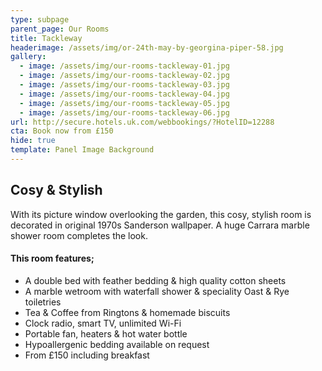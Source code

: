 ```yaml
---
type: subpage
parent_page: Our Rooms
title: Tackleway
headerimage: /assets/img/or-24th-may-by-georgina-piper-58.jpg
gallery:
  - image: /assets/img/our-rooms-tackleway-01.jpg
  - image: /assets/img/our-rooms-tackleway-02.jpg
  - image: /assets/img/our-rooms-tackleway-03.jpg
  - image: /assets/img/our-rooms-tackleway-04.jpg
  - image: /assets/img/our-rooms-tackleway-05.jpg
  - image: /assets/img/our-rooms-tackleway-06.jpg
url: http://secure.hotels.uk.com/webbookings/?HotelID=12288
cta: Book now from £150
hide: true
template: Panel Image Background
---
```

## Cosy & Stylish
With its picture window overlooking the garden, this cosy, stylish room is decorated in original 1970s Sanderson wallpaper. A huge Carrara marble shower room completes the look.

#### This room features; 

* A double bed with feather bedding & high quality cotton sheets
* A marble wetroom with waterfall shower & speciality Oast & Rye toiletries 
* Tea & Coffee from Ringtons & homemade biscuits 
* Clock radio, smart TV, unlimited Wi-Fi
* Portable fan, heaters & hot water bottle
* Hypoallergenic bedding available on request
* From £150 including breakfast
